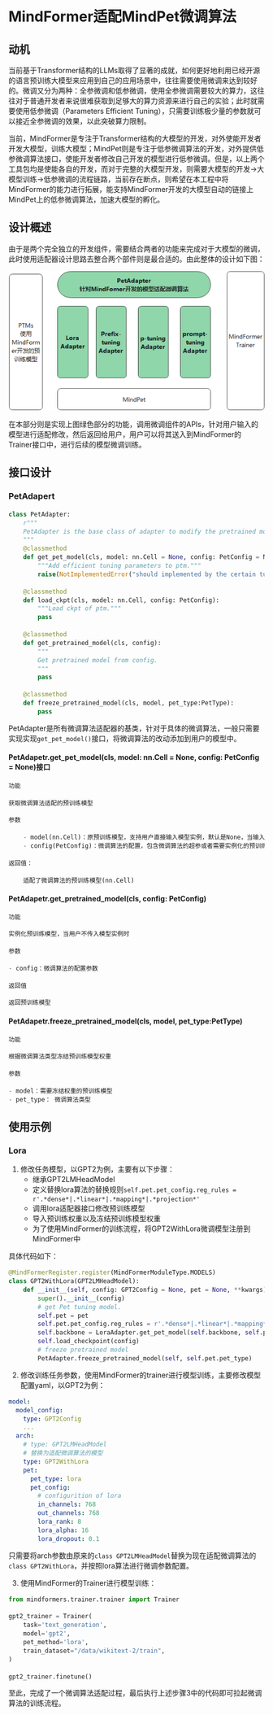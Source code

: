 # MindFormer适配MindPet微调算法

## 动机

当前基于Transformer结构的LLMs取得了显著的成就，如何更好地利用已经开源的语言预训练大模型来应用到自己的应用场景中，往往需要使用微调来达到较好的。微调又分为两种：全参微调和低参微调，使用全参微调需要较大的算力，这往往对于普通开发者来说很难获取到足够大的算力资源来进行自己的实验；此时就需要使用低参微调（Parameters Efficient Tuning），只需要训练极少量的参数就可以接近全参微调的效果，以此突破算力限制。

当前，MindFormer是专注于Transformer结构的大模型的开发，对外使能开发者开发大模型，训练大模型；MindPet则是专注于低参微调算法的开发，对外提供低参微调算法接口，使能开发者修改自己开发的模型进行低参微调。但是，以上两个工具包均是使能各自的开发，而对于完整的大模型开发，则需要大模型的开发->大模型训练->低参微调的流程链路，当前存在断点，则希望在本工程中将MindFormer的能力进行拓展，能支持MindFormer开发的大模型自动的链接上MindPet上的低参微调算法，加速大模型的孵化。

## 设计概述

由于是两个完全独立的开发组件，需要结合两者的功能来完成对于大模型的微调，此时使用适配器设计思路去整合两个部件则是最合适的。由此整体的设计如下图：

![整体设计图](assets/MindPet.png)

在本部分则是实现上图绿色部分的功能，调用微调组件的APIs，针对用户输入的模型进行适配修改，然后返回给用户，用户可以将其送入到MindFormer的Trainer接口中，进行后续的模型微调训练。

## 接口设计

### PetAdapert

```python
class PetAdapter:
    r"""
    PetAdapter is the base class of adapter to modify the pretrained model.
    """
    @classmethod
    def get_pet_model(cls, model: nn.Cell = None, config: PetConfig = None):
        """Add efficient tuning parameters to ptm."""
        raise(NotImplementedError("should implemented by the certain tuning algorithm."))

    @classmethod
    def load_ckpt(cls, model: nn.Cell, config: PetConfig):
        """Load ckpt of ptm."""
        pass

    @classmethod
    def get_pretrained_model(cls, config):
        """
        Get pretrained model from config.
        """
        pass

    @classmethod
    def freeze_pretrained_model(cls, model, pet_type:PetType):
        pass
```

PetAdapter是所有微调算法适配器的基类，针对于具体的微调算法，一般只需要实现实现`get_pet_model()`接口，将微调算法的改动添加到用户的模型中。

#### PetAdapetr.get_pet_model(cls, model: nn.Cell = None, config: PetConfig = None)接口

``` python
功能

获取微调算法适配的预训练模型

参数

    - model(nn.Cell)：原预训练模型，支持用户直接输入模型实例，默认是None，当输入是None值，则是从config中由用户输入的模型实例化MindFormer中支持的模型。
    - config(PetConfig)：微调算法的配置，包含微调算法的超参或者需要实例化的预训练模型。

返回值：

    适配了微调算法的预训练模型(nn.Cell)
```

#### PetAdapetr.get_pretrained_model(cls, config: PetConfig)

``` python
功能

实例化预训练模型，当用户不传入模型实例时

参数

- config：微调算法的配置参数

返回值

返回预训练模型
```

#### PetAdapetr.freeze_pretrained_model(cls, model, pet_type:PetType)

``` python
功能

根据微调算法类型冻结预训练模型权重

参数

- model：需要冻结权重的预训练模型
- pet_type： 微调算法类型
```

## 使用示例

### Lora

1. 修改任务模型，以GPT2为例，主要有以下步骤：
    - 继承GPT2LMHeadModel
    - 定义替换lora算法的替换规则`self.pet.pet_config.reg_rules = r'.*dense*|.*linear*|.*mapping*|.*projection*'`
    - 调用lora适配器接口修改预训练模型
    - 导入预训练权重以及冻结预训练模型权重
    - 为了使用MindFormer的训练流程，将GPT2WithLora微调模型注册到MindFormer中

具体代码如下：

```python
@MindFormerRegister.register(MindFormerModuleType.MODELS)
class GPT2WithLora(GPT2LMHeadModel):
    def __init__(self, config: GPT2Config = None, pet = None, **kwargs):
        super().__init__(config)
        # get Pet tuning model.
        self.pet = pet
        self.pet.pet_config.reg_rules = r'.*dense*|.*linear*|.*mapping*|.*projection*'
        self.backbone = LoraAdapter.get_pet_model(self.backbone, self.pet.pet_config)
        self.load_checkpoint(config)
        # freeze pretrained model
        PetAdapter.freeze_pretrained_model(self, self.pet.pet_type)
```

2. 修改训练任务参数，使用MindFormer的trainer进行模型训练，主要修改模型配置yaml，以GPT2为例：

```yaml
model:
  model_config:
    type: GPT2Config
    ...
  arch:
    # type: GPT2LMHeadModel
    # 替换为适配微调算法的模型
    type: GPT2WithLora
    pet:
      pet_type: lora
      pet_config:
        # configurition of lora
        in_channels: 768
        out_channels: 768
        lora_rank: 8
        lora_alpha: 16
        lora_dropout: 0.1
```

只需要将arch参数由原来的`class GPT2LMHeadModel`替换为现在适配微调算法的`class GPT2WithLora`，并按照lora算法进行微调参数配置。

3. 使用MindFormer的Trainer进行模型训练：

```python
from mindformers.trainer.trainer import Trainer

gpt2_trainer = Trainer(
    task='text_generation',
    model='gpt2',
    pet_method='lora',
    train_dataset="/data/wikitext-2/train",
)

gpt2_trainer.finetune()
```

至此，完成了一个微调算法适配过程，最后执行上述步骤3中的代码即可拉起微调算法的训练流程。